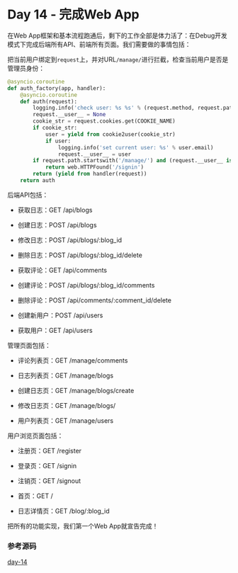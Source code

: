 # Day 14 - 完成Web App

在Web App框架和基本流程跑通后，剩下的工作全部是体力活了：在Debug开发模式下完成后端所有API、前端所有页面。我们需要做的事情包括：

把当前用户绑定到`request`上，并对URL`/manage/`进行拦截，检查当前用户是否是管理员身份：

```py
@asyncio.coroutine
def auth_factory(app, handler):
    @asyncio.coroutine
    def auth(request):
        logging.info('check user: %s %s' % (request.method, request.path))
        request.__user__ = None
        cookie_str = request.cookies.get(COOKIE_NAME)
        if cookie_str:
            user = yield from cookie2user(cookie_str)
            if user:
                logging.info('set current user: %s' % user.email)
                request.__user__ = user
        if request.path.startswith('/manage/') and (request.__user__ is None or not request.__user__.admin):
            return web.HTTPFound('/signin')
        return (yield from handler(request))
    return auth
```

后端API包括：

* 获取日志：GET /api/blogs

* 创建日志：POST /api/blogs

* 修改日志：POST /api/blogs/:blog\_id

* 删除日志：POST /api/blogs/:blog\_id/delete

* 获取评论：GET /api/comments

* 创建评论：POST /api/blogs/:blog\_id/comments

* 删除评论：POST /api/comments/:comment\_id/delete

* 创建新用户：POST /api/users

* 获取用户：GET /api/users

管理页面包括：

* 评论列表页：GET /manage/comments

* 日志列表页：GET /manage/blogs

* 创建日志页：GET /manage/blogs/create

* 修改日志页：GET /manage/blogs/

* 用户列表页：GET /manage/users

用户浏览页面包括：

* 注册页：GET /register

* 登录页：GET /signin

* 注销页：GET /signout

* 首页：GET /

* 日志详情页：GET /blog/:blog\_id

把所有的功能实现，我们第一个Web App就宣告完成！

### 参考源码

[day-14](https://github.com/michaelliao/awesome-python3-webapp/tree/day-14)  